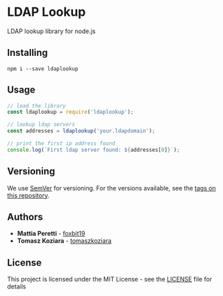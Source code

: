 # LDAP Lookup

LDAP lookup library for node.js

## Installing

```
npm i --save ldaplookup
```

## Usage

```js
// load the library
const ldaplookup = require('ldaplookup');

// lookup ldap servers
const addresses = ldaplookup('your.ldapdomain');

// print the first ip address found
console.log(`First ldap server found: ${addresses[0]}`);
```

## Versioning

We use [SemVer](http://semver.org/) for versioning. For the versions available, see the [tags on this repository](https://github.com/foxbit19/ldaplookup/tags). 

## Authors

* **Mattia Peretti** - [foxbit19](https://github.com/foxbit19)
* **Tomasz Koziara** - [tomaszkoziara](https://github.com/tomaszkoziara)

## License

This project is licensed under the MIT License - see the [LICENSE](LICENSE) file for details